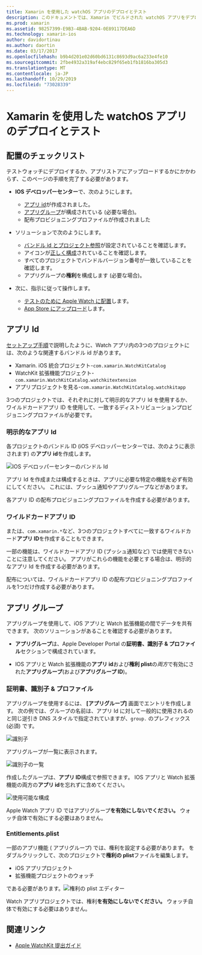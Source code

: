 ```yaml
---
title: Xamarin を使用した watchOS アプリのデプロイとテスト
description: このドキュメントでは、Xamarin でビルドされた watchOS アプリをデプロイしてテストする方法について説明します。 デプロイチェックリストを提供し、明示的およびワイルドカードアプリ Id について説明し、アプリグループについて確認します。
ms.prod: xamarin
ms.assetid: 98257399-E9B3-4BAB-9204-0E89117DEA6D
ms.technology: xamarin-ios
author: davidortinau
ms.author: daortin
ms.date: 03/17/2017
ms.openlocfilehash: b9b4d201e02d60bd6131c8693d9ac6a233e4fe10
ms.sourcegitcommit: 2fbe4932a319af4ebc829f65eb1fb1816ba305d3
ms.translationtype: MT
ms.contentlocale: ja-JP
ms.lasthandoff: 10/29/2019
ms.locfileid: "73028339"
---
```

# <a name="deploying-and-testing-watchos-apps-with-xamarin"></a>Xamarin を使用した watchOS アプリのデプロイとテスト

## <a name="deployment-checklist"></a>配置のチェックリスト

テストウォッチにデプロイするか、アプリストアにアップロードするかにかかわらず、このページの手順を完了する必要があります。

- **IOS デベロッパーセンター**で、次のようにします。
  - [アプリ id](#App_IDs)が作成されました。
  - [アプリグループ](#App_Groups)が構成されている (必要な場合)。
  - 配布プロビジョニングプロファイルが作成されました

- ソリューションで次のようにします。

  - [バンドル id とプロジェクト参照](~/ios/watchos/get-started/installation.md)が設定されていることを確認します。
  - アイコンが[正しく構成](~/ios/watchos/app-fundamentals/icons.md)されていることを確認します。
  - すべてのプロジェクトでバンドルバージョン番号が一致していることを確認します。
  - アプリグループの**権利**を構成します (必要な場合)。

- 次に、指示に従って操作します。
  - [テストのために Apple Watch に配置](~/ios/watchos/deploy-test/device.md)します。
  - [App Store にアップロード](~/ios/watchos/deploy-test/appstore.md)します。

<a name="App_IDs"/>

## <a name="app-ids"></a>アプリ Id

[セットアップ手順](~/ios/watchos/get-started/installation.md)で説明したように、Watch アプリ内の3つのプロジェクトには、次のような関連するバンドル id があります。

- Xamarin. iOS 統合プロジェクト-`com.xamarin.WatchKitCatalog`
- WatchKit 拡張機能プロジェクト-`com.xamarin.WatchKitCatalog.watchkitextension`
- アプリプロジェクトを見る-`com.xamarin.WatchKitCatalog.watchkitapp`

3つのプロジェクトでは、それぞれに対して明示的なアプリ Id を使用するか、ワイルドカードアプリ ID を使用して、一致するディストリビューションプロビジョニングプロファイルが必要です。

### <a name="explicit-app-ids"></a>明示的なアプリ Id

各プロジェクトのバンドル ID (iOS デベロッパーセンターでは、次のように表示されます) の**アプリ id**を作成します。

![IOS デベロッパーセンターのバンドル Id](images/appids-specific-sml.png)

アプリ Id を作成または構成するときは、アプリに必要な特定の機能を必ず有効にしてください。 これには、プッシュ通知やアプリグループなどがあります。

各アプリ ID の配布プロビジョニングプロファイルを作成する必要があります。

### <a name="wildcard-app-id"></a>ワイルドカードアプリ ID

または、`com.xamarin.*`など、3つのプロジェクトすべてに一致するワイルドカード**アプリ ID**を作成することもできます。

一部の機能は、ワイルドカードアプリ ID (プッシュ通知など) では使用できないことに注意してください。 アプリがこれらの機能を必要とする場合は、明示的なアプリ Id を作成する必要があります。

配布については、ワイルドカードアプリ ID の配布プロビジョニングプロファイルを1つだけ作成する必要があります。

<a name="App_Groups" />

## <a name="app-groups"></a>アプリ グループ

アプリグループを使用して、iOS アプリと Watch 拡張機能の間でデータを共有できます。 次のソリューションがあることを確認する必要があります。

- **アプリグループ**は、Apple Developer Portal の**証明書、識別子 & プロファイル**セクションで構成されています。

- IOS アプリと Watch 拡張機能の**アプリ id**および**権利 plist**の*両方*で有効にされた**アプリグループ**(および**アプリグループ ID**)。

### <a name="certificates-identifiers--profiles"></a>証明書、識別子 & プロファイル

アプリグループを使用するには、 **[アプリグループ]** 画面でエントリを作成します。 次の例では、グループの名前は、アプリ Id に対して一般的に使用されるのと同じ逆引き DNS スタイルで指定されていますが、`group.` のプレフィックス (必須) です。

![識別子](images/appgroups-new-sml.png)

アプリグループが一覧に表示されます。

![識別子の一覧](images/appgroups-setup-sml.png)

作成したグループは、**アプリ ID**構成で参照できます。 IOS アプリと Watch 拡張機能の両方の**アプリ id**を忘れずに含めてください。

![使用可能な構成](images/appgroups-sml.png)

Apple Watch アプリ ID ではアプリグループ**を有効にしないでください。** ウォッチ自体で有効にする必要はありません。

### <a name="entitlementsplist"></a>Entitlements.plist

一部のアプリ機能 ( アプリグループ) では、権利を設定する必要があります。
をダブルクリックして、次のプロジェクトで**権利の plist**ファイルを編集します。

- iOS アプリプロジェクト
- 拡張機能プロジェクトのウォッチ

である必要があります。![権利の plist エディター](images/entitlements-plist-sml.png)

Watch アプリプロジェクトでは、権利**を有効にしないでください。** ウォッチ自体で有効にする必要はありません。

## <a name="related-links"></a>関連リンク

- [Apple WatchKit 提出ガイド](https://developer.apple.com/app-store/watch/)

